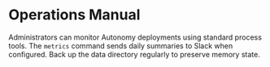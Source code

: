 # Operations Manual

Administrators can monitor Autonomy deployments using standard process tools.
The `metrics` command sends daily summaries to Slack when configured.
Back up the data directory regularly to preserve memory state.

